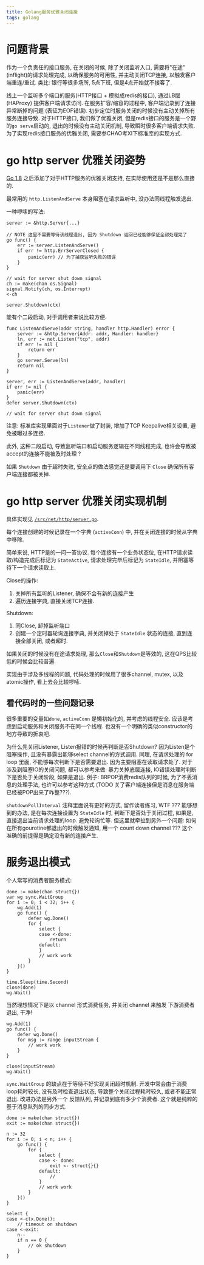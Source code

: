 ```yaml
---
title: Golang服务优雅关闭连接
tags: golang
---
```


# 问题背景

作为一个负责任的接口服务, 在关闭的时候, 除了关闭监听入口, 需要将"在途"(inflight)的请求处理完成, 以确保服务的可用性, 并主动关闭TCP连接, 以触发客户端重连/重试. 类比: 银行等很多场所, 5点下班, 但是4点开始就不接客了.

线上一个监听多个端口的服务(HTTP接口 + 模拟成redis的接口), 通过LB层 (HAProxy) 提供客户端请求访问.
在服务扩容/缩容的过程中, 客户端记录到了连接异常断掉的问题 (表征为EOF错误). 初步定位时服务关闭的时候没有主动关掉所有服务连接导致.
对于HTTP接口, 我们做了优雅关闭, 但是redis接口的服务是一个野的`go serve`启动的, 退出的时候没有主动关闭机制, 导致瞬时很多客户端请求失败.
为了实现redis接口服务的优雅关闭, 需要参CHAO考XI下标准库的实现方式.

# go http server 优雅关闭姿势

[Go 1.8](<https://golang.org/doc/go1.8#http_shutdown>) 之后添加了对于HTTP服务的优雅关闭支持, 在实际使用还是不是那么直接的.

最常用的 `http.ListenAndServe` 本身阻塞在请求监听中, 没办法同线程触发退出.

一种啰嗦的写法:

    server := &http.Server{...}

    // NOTE 这里不需要等待该线程退出, 因为 Shutdown 返回已经能够保证全部处理完了
    go func() {
        err := server.ListenAndServe()
        if err != http.ErrServerClosed {
            panic(err) // 为了捕获监听失败的错误
        }
    }

    // wait for server shut down signal
    ch := make(chan os.Signal)
    signal.Notify(ch, os.Interrupt)
    <-ch

    server.Shutdown(ctx)


能有个二段启动, 对于调用者来说比较方便.

    func ListenAndServe(addr string, handler http.Handler) error {
    	server := &http.Server{Addr: addr, Handler: handler}
    	ln, err := net.Listen("tcp", addr)
    	if err != nil {
    		return err
    	}
    	go server.Serve(ln)
    	return nil
    }

    server, err := ListenAndServe(addr, handler)
    if err != nil {
        panic(err)
    }
    defer server.Shutdown(ctx)

    // wait for server shut down signal


注意: 标准库实现里面对于`Listener`做了封装, 增加了TCP Keepalive相关设置, 避免被曝过多连接.

此外, 这种二段启动, 导致监听端口和启动服务逻辑在不同线程完成, 也许会导致被accept的连接不能被及时处理 ?

如果 `Shutdown` 由于超时失败, 安全点的做法感觉还是要调用下 `Close` 确保所有客户端连接都被关掉.

# go http server 优雅关闭实现机制

具体实现见 [`/src/net/http/server.go`](https://github.com/golang/go/blob/master/src/net/http/server.go).

每个连接创建的时候记录在一个字典 (`activeConn`) 中, 并在关闭连接的时候从字典中移除.

简单来说, HTTP是的一问一答协议.
每个连接有一个业务状态位, 在HTTP请求读取/构造完成后标记为 `StateActive`,
请求处理完毕后标记为 `StateIdle`, 并阻塞等待下一个请求读取上.

Close的操作:

1. 关掉所有监听的Listener, 确保不会有新的连接产生
2. 遍历连接字典, 直接关闭TCP连接.

Shutdown:

1. 同Close, 卸掉监听端口
2. 创建一个定时器轮询连接字典, 并关闭掉处于 `StateIdle` 状态的连接, 直到连接全部关闭, 或者超时.

如果关闭的时候没有在途请求处理, 那么`Close`和`Shutdown`是等效的, 这在QPS比较低的时候会比较普遍.

实现由于涉及多线程的问题, 代码处理的时候用了很多channel, mutex, 以及atomic操作, 看上去会比较啰嗦.

## 看代码时的一些问题记录

很多重要的变量如`done`, `activeConn` 是懒初始化的, 并考虑的线程安全. 应该是考虑到启动服务和关闭服务不在同一个线程.
也没有一个明确的类似constructor的地方导致的折衷吧.

为什么先关闭Listener, Listen报错的时候再判断是否Shutdown?
因为Listen是个阻塞操作, 且没有暴露出能够select channel的方式调用. 同理, 在请求处理的 for loop 里面, 不能够每次判断下是否需要退出.
因为主要阻塞在读取请求处了. 对于涉及到阻塞IO的关闭问题, 都可以参考来做: 暴力关掉底层连接, IO错误处理时判断下是否处于关闭阶段, 如果是退出.
例子: BRPOP消费redis队列的时候, 为了不丢消息的处理手法, 也许可以参考这种方式 (TODO 关了客户端连接但是消息在服务端已经被POP出来了咋整???).

`shutdownPollInterval` 注释里面说有更好的方式, 留作读者练习, WTF ??? 能够想到的办法, 是在每次连接设置为 `StateIdle` 时, 判断下是否处于关闭过程, 如果是, 直接退出当前请求处理的loop. 避免轮询忙等.
但这里就牵扯到另外一个问题: 如何在所有gourotine都退出的时候触发通知, 用一个 count down channel ??? 这个准确的前提得是确定没有新的连接产生.

# 服务退出模式

个人常写的消费者服务模式:

	done := make(chan struct{})
	var wg sync.WaitGroup
	for i := 0; i < 32; i++ {
		wg.Add(1)
		go func() {
			defer wg.Done()
			for {
				select {
				case <-done:
					return
				default:
				}
				// work work
			}
		}()
	}

	time.Sleep(time.Second)
	close(done)
	wg.Wait()

当然理想情况下是以 channel 形式消费任务, 并关闭 channel 来触发 下游消费者退出, 干净!

    wg.Add(1)
    go func() {
        defer wg.Done()
        for msg := range inputStream {
            // work work
        }
    }

    close(inputStream)
    wg.Wait()

`sync.WaitGroup` 的缺点在于等待不好实现关闭超时机制. 开发中常会由于消费loop耗时较长, 没有及时检查退出状态, 导致整个关闭过程耗时较久, 或者不能正常退出. 改进办法是另外一个 反馈队列, 并记录到底有多少个消费者. 这个就是纯粹的基于消息队列的同步方式.

    done := make(chan struct{})
    exit := make(chan struct{})

    n := 32
    for i := 0; i < n; i++ {
        go func() {
            for {
                select {
                case <- done:
                    exit <- struct{}{}
                default:
                    //
                }
                // work work
            }
        }()
    }

    select {
    case <-ctx.Done():
        // timeout on shutdown
    case <-exit:
        n--
        if n == 0 {
            // ok shutdown
        }
    }

